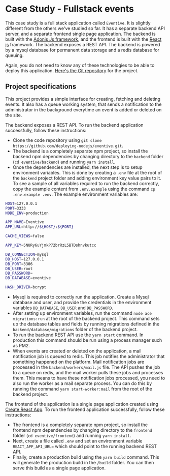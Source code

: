 # Case Study - Fullstack events

This case study is a full stack application called `Eventive`. It is slightly different from the others we've studied so far. It has a separate backend API server, and a separate frontend single page application. The backend is built with the [Adonis Js framework](https://adonisjs.com), and the frontend is built with the [React js](https://reactjs.org) framework. The backend exposes a REST API. The backend is powered by a mysql database for permanent data storage and a redis database for queuing.

Again, you do not need to know any of these technologies to be able to deploy this application. [Here's the Git repository](https://github.com/deploying-nodejs/eventive) for the project.

## Project specifications

This project provides a simple interface for creating, fetching and deleting events. It also has a queue working system, that sends a notification to the administrator in the background everytime an event is added or deleted on the site.

The backend exposes a REST API. To run the backend application successfully, follow these instructions:

- Clone the code repository using `git clone https://github.com/deploying-nodejs/eventive.git`.
- The backend is a completely separate npm project, so install the backend npm dependencies by changing directory to the `backend` folder (`cd eventive/backend`) and running `yarn install`.
- Once the dependencies are installed, the next step is to setup environment variables. This is done by creating a `.env` file at the root of the `backend` project folder and adding environment key value pairs to it. To see a sample of all variables required to run the backend correctly, copy the example content from `.env.example` using the command `cp .env.example .env`. The example environment variables are:

```bash
HOST=127.0.0.1
PORT=3333
NODE_ENV=production

APP_NAME=Eventive
APP_URL=http://${HOST}:${PORT}

CACHE_VIEWS=false

APP_KEY=5NURy6uYjmkP72brRzL5BTDshnvkutcc

DB_CONNECTION=mysql
DB_HOST=127.0.0.1
DB_PORT=3306
DB_USER=root
DB_PASSWORD=
DB_DATABASE=eventive

HASH_DRIVER=bcrypt
```

- Mysql is required to correctly run the application. Create a Mysql database and user, and provide the credentials in the environment variables `DB_DATABASE`, `DB_USER` and `DB_PASSWORD`.
- After setting up environment variables, run the command `node ace migrations:run` at the root of the backend project. This command sets up the database tables and fields by running migrations defined in the `backend/database/migrations` folder of the backend project.
- To run the backend REST API use the `yarn start` command. In production this command should be run using a process manager such as PM2.
- When events are created or deleted on the application, a mail notification job is queued to redis. This job notifies the administrator that something happened on the platform. Mail notification jobs are processed in the `backend/workers/mail.js` file. The API pushes the job to a queue on redis, and the mail worker pulls these jobs and processes them. This means to have these notification jobs processed, you need to also run the worker as a mail separate process. You can do this by running the command `yarn start-worker:mail` from the root of the backend project.

The frontend of the application is a single page application created using [Create React App](https://create-react-app.dev). To run the frontend application successfully, follow these instructions:

- The frontend is a completely separate npm project, so install the frontend npm dependencies by changing directory to the `frontend` folder (`cd eventive/frontend`) and running `yarn install`.
- Next, create a file called `.env` and set an environment variable `REACT_APP_API_URL=` which should point to the running backend REST API.
- Finally, create a production build using the `yarn build` command. This will generate the production build in the `/build` folder. You can then serve this build as a single page application.
